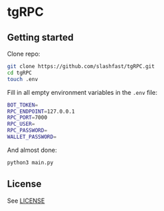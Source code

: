 # tgRPC
## Getting started
Clone repo:
```bash
git clone https://github.com/slashfast/tgRPC.git
cd tgRPC
touch .env
```
Fill in all empty environment variables in the `.env` file:
```bash
BOT_TOKEN=
RPC_ENDPOINT=127.0.0.1
RPC_PORT=7000
RPC_USER=
RPC_PASSWORD=
WALLET_PASSWORD=
```
And almost done:
```bash
python3 main.py
```

## License
See [LICENSE](https://github.com/slashfast/tgRPC/blob/master/LICENSE)

